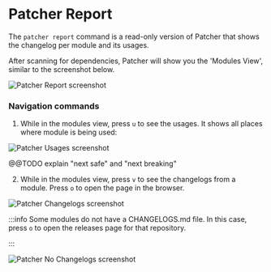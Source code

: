# Patcher Report

The `patcher report` command is a read-only version of Patcher that shows the changelog per module and its usages.

After scanning for dependencies, Patcher will show you the 'Modules View', similar to the screenshot below.

![Patcher Report screenshot](/img/guides/stay-up-to-date/patcher/patcher-report-overview-futd.png)

### Navigation commands

1. While in the modules view, press `u` to see the usages. It shows all places where module is being used:

![Patcher Usages screenshot](/img/guides/stay-up-to-date/patcher/patcher-report-usages.png)

@@TODO explain "next safe" and "next breaking"

2. While in the modules view, press `v` to see the changelogs from a module. Press `o` to open the page in the browser.

![Patcher Changelogs screenshot](/img/guides/stay-up-to-date/patcher/patcher-report-changelog.png)

:::info
Some modules do not have a CHANGELOGS.md file. In this case, press `o` to open the releases page for that repository.

:::

![Patcher No Changelogs screenshot](/img/guides/stay-up-to-date/patcher/patcher-report-no-changelog.png)




<!-- ##DOCS-SOURCER-START
{
  "sourcePlugin": "local-copier",
  "hash": "1d8e82ac51b171ba51e3ca666a52d2ed"
}
##DOCS-SOURCER-END -->
